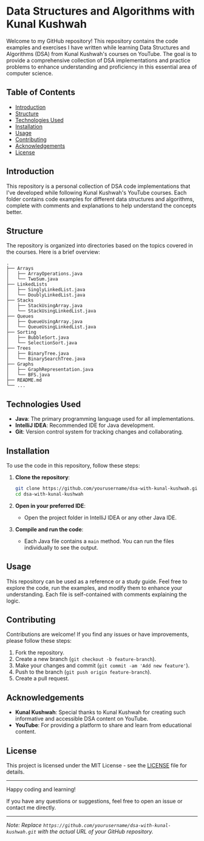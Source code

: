 # Data Structures and Algorithms with Kunal Kushwah

Welcome to my GitHub repository! This repository contains the code examples and exercises I have written while learning Data Structures and Algorithms (DSA) from Kunal Kushwah's courses on YouTube. The goal is to provide a comprehensive collection of DSA implementations and practice problems to enhance understanding and proficiency in this essential area of computer science.

## Table of Contents

- [Introduction](#introduction)
- [Structure](#structure)
- [Technologies Used](#technologies-used)
- [Installation](#installation)
- [Usage](#usage)
- [Contributing](#contributing)
- [Acknowledgements](#acknowledgements)
- [License](#license)

## Introduction

This repository is a personal collection of DSA code implementations that I've developed while following Kunal Kushwah's YouTube courses. Each folder contains code examples for different data structures and algorithms, complete with comments and explanations to help understand the concepts better.

## Structure

The repository is organized into directories based on the topics covered in the courses. Here is a brief overview:

```
.
├── Arrays
│   ├── ArrayOperations.java
│   └── TwoSum.java
├── LinkedLists
│   ├── SinglyLinkedList.java
│   └── DoublyLinkedList.java
├── Stacks
│   ├── StackUsingArray.java
│   └── StackUsingLinkedList.java
├── Queues
│   ├── QueueUsingArray.java
│   └── QueueUsingLinkedList.java
├── Sorting
│   ├── BubbleSort.java
│   └── SelectionSort.java
├── Trees
│   ├── BinaryTree.java
│   └── BinarySearchTree.java
├── Graphs
│   ├── GraphRepresentation.java
│   └── BFS.java
├── README.md
└── ...
```

## Technologies Used

- **Java**: The primary programming language used for all implementations.
- **IntelliJ IDEA**: Recommended IDE for Java development.
- **Git**: Version control system for tracking changes and collaborating.

## Installation

To use the code in this repository, follow these steps:

1. **Clone the repository**:
    ```sh
    git clone https://github.com/yourusername/dsa-with-kunal-kushwah.git
    cd dsa-with-kunal-kushwah
    ```

2. **Open in your preferred IDE**:
    - Open the project folder in IntelliJ IDEA or any other Java IDE.

3. **Compile and run the code**:
    - Each Java file contains a `main` method. You can run the files individually to see the output.

## Usage

This repository can be used as a reference or a study guide. Feel free to explore the code, run the examples, and modify them to enhance your understanding. Each file is self-contained with comments explaining the logic.

## Contributing

Contributions are welcome! If you find any issues or have improvements, please follow these steps:

1. Fork the repository.
2. Create a new branch (`git checkout -b feature-branch`).
3. Make your changes and commit (`git commit -am 'Add new feature'`).
4. Push to the branch (`git push origin feature-branch`).
5. Create a pull request.

## Acknowledgements

- **Kunal Kushwah**: Special thanks to Kunal Kushwah for creating such informative and accessible DSA content on YouTube.
- **YouTube**: For providing a platform to share and learn from educational content.

## License

This project is licensed under the MIT License - see the [LICENSE](LICENSE) file for details.

---

Happy coding and learning!

If you have any questions or suggestions, feel free to open an issue or contact me directly.

---

*Note: Replace `https://github.com/yourusername/dsa-with-kunal-kushwah.git` with the actual URL of your GitHub repository.*
